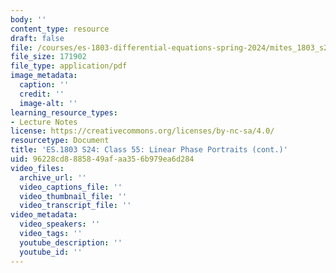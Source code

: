 ```yaml
---
body: ''
content_type: resource
draft: false
file: /courses/es-1803-differential-equations-spring-2024/mites_1803_s24_day55-notes.pdf
file_size: 171902
file_type: application/pdf
image_metadata:
  caption: ''
  credit: ''
  image-alt: ''
learning_resource_types:
- Lecture Notes
license: https://creativecommons.org/licenses/by-nc-sa/4.0/
resourcetype: Document
title: 'ES.1803 S24: Class 55: Linear Phase Portraits (cont.)'
uid: 96228cd8-8858-49af-aa35-6b979ea6d284
video_files:
  archive_url: ''
  video_captions_file: ''
  video_thumbnail_file: ''
  video_transcript_file: ''
video_metadata:
  video_speakers: ''
  video_tags: ''
  youtube_description: ''
  youtube_id: ''
---
```

